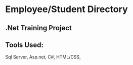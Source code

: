 # Employee/Student Directory

## .Net Training Project


## Tools Used:
Sql Server, Asp.net, C#, HTML/CSS,
